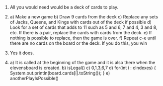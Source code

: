 1) All you would need would be a deck of cards to play.

2) 
    a) Make a new game
    b) Draw 9 cards from the deck
    c) Replace any sets of Jacks, Queens, and Kings with cards out of the deck if possible
    d) Look for a set of cards that adds to 11 such as 5 and 6, 7 and 4, 3 and 8, etc. If there is a pair, replace the cards with cards from the deck.
    e) If nothing is possible to replace, then the game is over.
    f) Repeat c-e until there are no cards on the board or the deck. If you do this, you win

3) Yes it does.

4) 
    a) It is called at the beginning of the game and it is also there when the elevensboard is created.
    b) isLegal()
    c) 0,1,3,6,7
    d) for(int i : cIndexes) {
        System.out.println(board.cards[i].toString());
    }
    e) anotherPlayIsPossible()